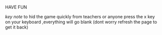 HAVE FUN



*key note* to hid the game quickly from teachers or anyone press the x key on your keyboard ,everything will go blank (dont worry refresh the page to get it back)
